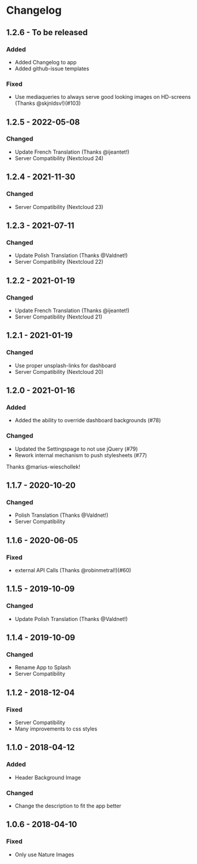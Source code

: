 # Changelog


## 1.2.6 - To be released
### Added
- Added Changelog to app
- Added github-issue templates
### Fixed
- Use mediaqueries to always serve good looking images on HD-screens (Thanks @skjnldsv!)(#103)


## 1.2.5 - 2022-05-08
### Changed
- Update French Translation (Thanks @ijeantet!)
- Server Compatibility (Nextcloud 24)

## 1.2.4 - 2021-11-30
### Changed
- Server Compatibility (Nextcloud 23)

## 1.2.3 - 2021-07-11
### Changed
- Update Polish Translation (Thanks @Valdnet!)
- Server Compatibility (Nextcloud 22)

## 1.2.2 - 2021-01-19
### Changed
- Update French Translation (Thanks @ijeantet!)
- Server Compatibility (Nextcloud 21)

## 1.2.1 - 2021-01-19
### Changed
- Use proper unsplash-links for dashboard
- Server Compatibility (Nextcloud 20)

## 1.2.0 - 2021-01-16
### Added
- Added the ability to override dashboard backgrounds (#78)
### Changed
- Updated the Settingspage to not use jQuery (#79)
- Rework internal mechanism to push stylesheets (#77)

Thanks @marius-wieschollek!

## 1.1.7 - 2020-10-20
### Changed
- Polish Translation (Thanks @Valdnet!)
- Server Compatibility

## 1.1.6 - 2020-06-05
### Fixed
- external API Calls (Thanks @robinmetral!)(#60)

## 1.1.5 - 2019-10-09
### Changed
- Update Polish Translation (Thanks @Valdnet!)


## 1.1.4 - 2019-10-09
### Changed
- Rename App to Splash
- Server Compatibility


## 1.1.2 - 2018-12-04
### Fixed
- Server Compatibility
- Many improvements to css styles


## 1.1.0 - 2018-04-12
### Added
- Header Background Image
### Changed
- Change the description to fit the app better


## 1.0.6 - 2018-04-10
### Fixed
- Only use Nature Images
